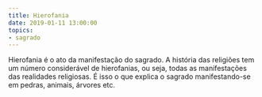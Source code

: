 ```yaml
---
title: Hierofania
date: 2019-01-11 13:00:00
topics: 
- sagrado
---
```


Hierofania é o ato da manifestação do sagrado. A história das
religiões tem um número considerável de hierofanias, ou seja, todas as
manifestações das realidades religiosas. É isso o que explica o sagrado
manifestando-se em pedras, animais, árvores etc.


